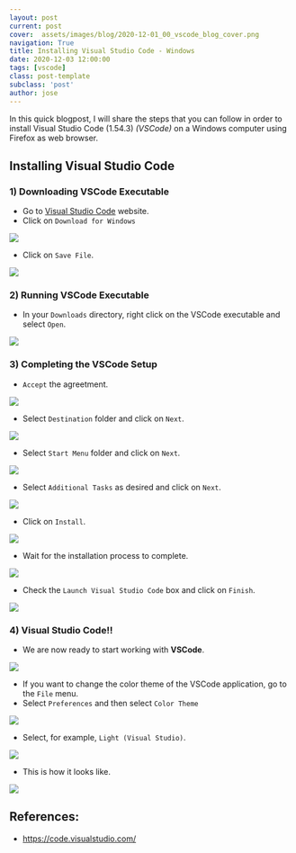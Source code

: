 ```yaml
---
layout: post
current: post
cover:  assets/images/blog/2020-12-01_00_vscode_blog_cover.png
navigation: True
title: Installing Visual Studio Code - Windows
date: 2020-12-03 12:00:00
tags: [vscode]
class: post-template
subclass: 'post'
author: jose
---
```


In this quick blogpost, I will share the steps that you can follow in order to install Visual Studio Code (1.54.3) *(VSCode)* on a Windows computer using Firefox as web browser.

## Installing Visual Studio Code
### 1) Downloading VSCode Executable
* Go to [Visual Studio Code](https://code.visualstudio.com/) website.
* Click on `Download for Windows`

![](assets/images/blog/2020-12-01_01_download_vscode_windows.png)

* Click on `Save File`.

![](assets/images/blog/2020-12-01_02_saving_vscode_executable.png)

### 2) Running VSCode Executable
* In your `Downloads` directory, right click on the VSCode executable and select `Open`.

![](assets/images/blog/2020-12-01_03_open_vscode_executable.png)

### 3) Completing the VSCode Setup

* `Accept` the agreetment.

![](assets/images/blog/2020-12-01_04_agreetment.png)

* Select `Destination` folder and click on `Next`.

![](assets/images/blog/2020-12-01_05_destination_location.png)

* Select `Start Menu` folder and click on `Next`.

![](assets/images/blog/2020-12-01_06_start_menu.png)

* Select `Additional Tasks` as desired and click on `Next`.

![](assets/images/blog/2020-12-01_07_additional_tasks.png)

* Click on `Install`.

![](assets/images/blog/2020-12-01_08_install.png)

* Wait for the installation process to complete.

![](assets/images/blog/2020-12-01_09_wait_installation_process.png)

* Check the `Launch Visual Studio Code` box and click on `Finish`.

![](assets/images/blog/2020-12-01_10_finish.png)

### 4) Visual Studio Code!!

* We are now ready to start working with **VSCode**.

![](assets/images/blog/2020-12-01_11_vscode_ready.png)

* If you want to change the color theme of the VSCode application, go to the `File` menu.
* Select `Preferences`  and then select `Color Theme`

![](assets/images/blog/2020-12-01_12_vscode_color_theme.jpg)

* Select, for example, `Light (Visual Studio)`.

![](assets/images/blog/2020-12-01_13_vscode_color_theme_options.jpg)

* This is how it looks like.

![](assets/images/blog/2020-12-01_14_vscode_color_theme_light_vscode.jpg)

## References:

*  https://code.visualstudio.com/